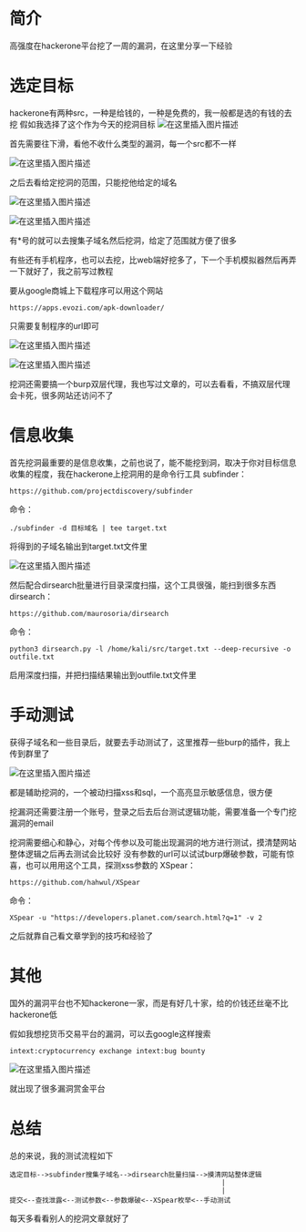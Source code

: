﻿# 简介
高强度在hackerone平台挖了一周的漏洞，在这里分享一下经验
# 选定目标
hackerone有两种src，一种是给钱的，一种是免费的，我一般都是选的有钱的去挖
假如我选择了这个作为今天的挖洞目标
![在这里插入图片描述](https://img-blog.csdnimg.cn/b47d4030f31647e7ba2c8833beca1890.png)

首先需要往下滑，看他不收什么类型的漏洞，每一个src都不一样

![在这里插入图片描述](https://img-blog.csdnimg.cn/e929824457f64549a3bb385afed12957.png)

之后去看给定挖洞的范围，只能挖他给定的域名

![在这里插入图片描述](https://img-blog.csdnimg.cn/83a3845c671c4d069ba8840b7f99ec0d.png)

![在这里插入图片描述](https://img-blog.csdnimg.cn/254ee4277d424963ae6517360cc3e05f.png)

有*号的就可以去搜集子域名然后挖洞，给定了范围就方便了很多

有些还有手机程序，也可以去挖，比web端好挖多了，下一个手机模拟器然后再弄一下就好了，我之前写过教程

要从google商城上下载程序可以用这个网站
```
https://apps.evozi.com/apk-downloader/
```

只需要复制程序的url即可

![在这里插入图片描述](https://img-blog.csdnimg.cn/715fe55d46394d6fbee35e32c341bd9e.png)

![在这里插入图片描述](https://img-blog.csdnimg.cn/d94c92637b644a4fa1b49a1096e70c64.png)


挖洞还需要搞一个burp双层代理，我也写过文章的，可以去看看，不搞双层代理会卡死，很多网站还访问不了

# 信息收集
首先挖洞最重要的是信息收集，之前也说了，能不能挖到洞，取决于你对目标信息收集的程度，我在hackerone上挖洞用的是命令行工具
subfinder：
```
https://github.com/projectdiscovery/subfinder
```
命令：
```
./subfinder -d 目标域名 | tee target.txt
```
将得到的子域名输出到target.txt文件里

![在这里插入图片描述](https://img-blog.csdnimg.cn/c3ae104a1619495890b527d35616f340.png)

然后配合dirsearch批量进行目录深度扫描，这个工具很强，能扫到很多东西
dirsearch：
```
https://github.com/maurosoria/dirsearch
```
命令：
```
python3 dirsearch.py -l /home/kali/src/target.txt --deep-recursive -o outfile.txt
```
启用深度扫描，并把扫描结果输出到outfile.txt文件里

# 手动测试
获得子域名和一些目录后，就要去手动测试了，这里推荐一些burp的插件，我上传到群里了

![在这里插入图片描述](https://img-blog.csdnimg.cn/48304a30bf7247299a57abbc2ec881bf.png)

都是辅助挖洞的，一个被动扫描xss和sql，一个高亮显示敏感信息，很方便

挖漏洞还需要注册一个账号，登录之后去后台测试逻辑功能，需要准备一个专门挖漏洞的email

挖洞需要细心和静心，对每个传参以及可能出现漏洞的地方进行测试，摸清楚网站整体逻辑之后再去测试会比较好
没有参数的url可以试试burp爆破参数，可能有惊喜，也可以用用这个工具，探测xss参数的
XSpear：
```
https://github.com/hahwul/XSpear
```
命令：
```
XSpear -u "https://developers.planet.com/search.html?q=1" -v 2
```
之后就靠自己看文章学到的技巧和经验了
# 其他
国外的漏洞平台也不知hackerone一家，而是有好几十家，给的价钱还丝毫不比hackerone低

假如我想挖货币交易平台的漏洞，可以去google这样搜索
```
intext:cryptocurrency exchange intext:bug bounty
```
![在这里插入图片描述](https://img-blog.csdnimg.cn/28c491eb1bf347f8804fd46890ff5fc0.png)

就出现了很多漏洞赏金平台

# 总结
总的来说，我的测试流程如下
```
选定目标-->subfinder搜集子域名-->dirsearch批量扫描-->摸清网站整体逻辑
                                                   	|
                                                    |
提交<--查找泄露<--测试参数<--参数爆破<--XSpear枚举<--手动测试
```
每天多看看别人的挖洞文章就好了
